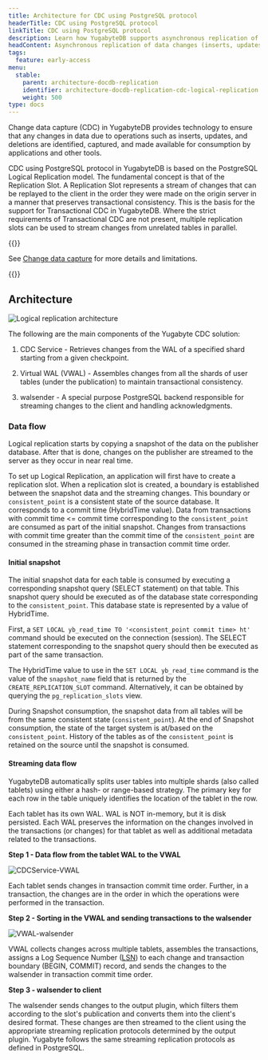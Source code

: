 ```yaml
---
title: Architecture for CDC using PostgreSQL protocol
headerTitle: CDC using PostgreSQL protocol
linkTitle: CDC using PostgreSQL protocol
description: Learn how YugabyteDB supports asynchronous replication of data changes (inserts, updates, and deletes) to external databases or applications.
headContent: Asynchronous replication of data changes (inserts, updates, and deletes) to external databases or applications
tags:
  feature: early-access
menu:
  stable:
    parent: architecture-docdb-replication
    identifier: architecture-docdb-replication-cdc-logical-replication
    weight: 500
type: docs
---
```


Change data capture (CDC) in YugabyteDB provides technology to ensure that any changes in data due to operations such as inserts, updates, and deletions are identified, captured, and made available for consumption by applications and other tools.

CDC using PostgreSQL protocol in YugabyteDB is based on the PostgreSQL Logical Replication model. The fundamental concept is that of the Replication Slot. A Replication Slot represents a stream of changes that can be replayed to the client in the order they were made on the origin server in a manner that preserves transactional consistency. This is the basis for the support for Transactional CDC in YugabyteDB. Where the strict requirements of Transactional CDC are not present, multiple replication slots can be used to stream changes from unrelated tables in parallel.

{{<lead link="../../../additional-features/change-data-capture/">}}

See [Change data capture](../../../additional-features/change-data-capture/) for more details and limitations.

{{</lead>}}

## Architecture

![Logical replication architecture](/images/architecture/cdc-logical-replication-architecture.png)

The following are the main components of the Yugabyte CDC solution:

1. CDC Service - Retrieves changes from the WAL of a specified shard starting from a given checkpoint.

2. Virtual WAL (VWAL) - Assembles changes from all the shards of user tables (under the publication) to maintain transactional consistency.

3. walsender - A special purpose PostgreSQL backend responsible for streaming changes to the client and handling acknowledgments.

### Data flow

Logical replication starts by copying a snapshot of the data on the publisher database. After that is done, changes on the publisher are streamed to the server as they occur in near real time.

To set up Logical Replication, an application will first have to create a replication slot. When a replication slot is created, a boundary is established between the snapshot data and the streaming changes. This boundary or `consistent_point` is a consistent state of the source database. It corresponds to a commit time (HybridTime value). Data from transactions with commit time <= commit time corresponding to the `consistent_point` are consumed as part of the initial snapshot. Changes from transactions with commit time greater than the commit time of the `consistent_point` are consumed in the streaming phase in transaction commit time order.

#### Initial snapshot

The initial snapshot data for each table is consumed by executing a corresponding snapshot query (SELECT statement) on that table. This snapshot query should be executed as of the database state corresponding to the `consistent_point`. This database state is represented by a value of HybridTime.

First, a `SET LOCAL yb_read_time TO '<consistent_point commit time> ht'` command should be executed on the connection (session). The SELECT statement corresponding to the snapshot query should then be executed as part of the same transaction.

The HybridTime value to use in the `SET LOCAL yb_read_time` command is the value of the `snapshot_name` field that is returned by the `CREATE_REPLICATION_SLOT` command. Alternatively, it can be obtained by querying the `pg_replication_slots` view.

During Snapshot consumption, the snapshot data from all tables will be from the same consistent state (`consistent_point`). At the end of Snapshot consumption, the state of the target system is at/based on the `consistent_point`. History of the tables as of the `consistent_point` is retained on the source until the snapshot is consumed.

#### Streaming data flow

YugabyteDB automatically splits user tables into multiple shards (also called tablets) using either a hash- or range-based strategy. The primary key for each row in the table uniquely identifies the location of the tablet in the row.

Each tablet has its own WAL. WAL is NOT in-memory, but it is disk persisted. Each WAL preserves the information on the changes involved in the transactions (or changes) for that tablet as well as additional metadata related to the transactions.

**Step 1 - Data flow from the tablet WAL to the VWAL**

![CDCService-VWAL](/images/architecture/cdc_service_vwal_interaction.png)

Each tablet sends changes in transaction commit time order. Further, in a transaction, the changes are in the order in which the operations were performed in the transaction.

**Step 2 - Sorting in the VWAL and sending transactions to the walsender**

![VWAL-walsender](/images/architecture/vwal_walsender_interaction.png)

VWAL collects changes across multiple tablets, assembles the transactions, assigns a Log Sequence Number ([LSN](../../../additional-features/change-data-capture/using-logical-replication/key-concepts/#lsn-type)) to each change and transaction boundary (BEGIN, COMMIT) record, and sends the changes to the walsender in transaction commit time order.

**Step 3 - walsender to client**

The walsender sends changes to the output plugin, which filters them according to the slot's publication and converts them into the client's desired format. These changes are then streamed to the client using the appropriate streaming replication protocols determined by the output plugin. Yugabyte follows the same streaming replication protocols as defined in PostgreSQL.

<!--TODO (Siddharth): Fix the Links to the protocol section.

{{< note title="Note" >}}
Refer to [Replication Protocol](../../../additional-features/change-data-capture/using-logical-replication/#streaming-protocol) for more details.

{{< /note >}}

{{< tip title="Explore" >}}

See [Getting Started with Logical Replication](../../../additional-features/change-data-capture/using-logical-replication/getting-started/) to set up Logical Replication in YugabyteDB.

{{< /tip >}}
-->
